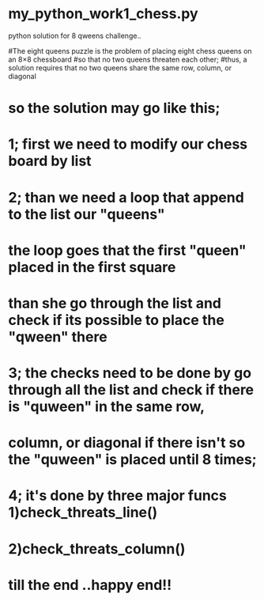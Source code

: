 # my_python_work1_chess.py
python solution for 8 qweens challenge..

#The eight queens puzzle is the problem of placing eight chess queens on an 8×8 chessboard 
#so that no two queens threaten each other; 
#thus, a solution requires that no two queens share the same row, column, or diagonal
# 
# so the solution may go like this;
# 1;  first we need to modify our chess board by list
# 2;  than we need a loop that append to the list our "queens" 
#   the loop goes that the first "queen" placed in the first square 
#   than she go through the list and check if its possible to place the "qween" there
# 3;  the checks need to be done by go through all the list and check if there is "quween" in the same row,
#   column, or diagonal if there isn't so the "quween" is placed until 8 times;
# 4;  it's done by three major funcs 1)check_threats_line()
#                                    2)check_threats_column()
#    till the end ..happy end!!
#
#
#


